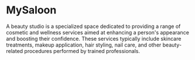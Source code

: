 # MySaloon
A beauty studio is a specialized space dedicated to providing a range of cosmetic and wellness services aimed at enhancing a person's appearance and boosting their confidence. These services typically include skincare treatments, makeup application, hair styling, nail care, and other beauty-related procedures performed by trained professionals.
